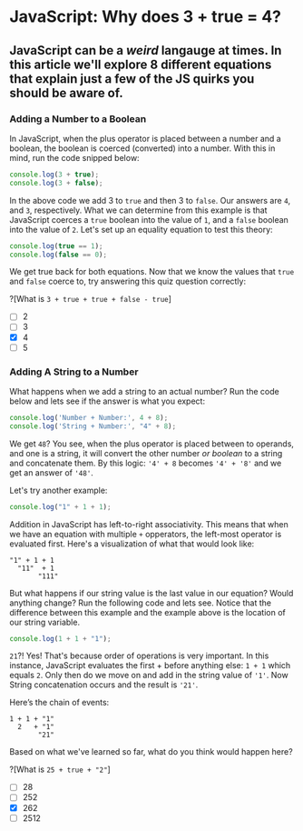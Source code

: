 # JavaScript: Why does 3 + true = 4?
JavaScript can be a *weird* langauge at times. In this article we'll explore 8 different equations that explain just a few of the JS quirks you should be aware of.
---

### Adding a Number to a Boolean
In JavaScript, when the plus operator is placed between a number and a boolean, the boolean is coerced (converted) into a number. With this in mind, run the code snipped below:

```javascript runnable
console.log(3 + true);
console.log(3 + false);
```

In the above code we add 3 to `true` and then 3 to `false`. Our answers are `4`, and `3`, respectively. What we can determine from this example is that JavaScript coerces a `true` boolean into the value of `1`, and a `false` boolean into the value of `2`. Let's set up an equality equation to test this theory:

```javascript runnable
console.log(true == 1);
console.log(false == 0);
```

We get true back for both equations. Now that we know the values that `true` and `false` coerce to, try answering this quiz question correctly:

?[What is `3 + true + true + false - true`]
-[ ] 2
-[ ] 3
-[x] 4
-[ ] 5

### Adding A String to a Number
What happens when we add a string to an actual number? Run the code below and lets see if the answer is what you expect:

```javascript runnable
console.log('Number + Number:', 4 + 8);
console.log('String + Number:', "4" + 8);
```

 We get `48`? You see, when the plus operator is placed between to operands, and one is a string, it will convert the other number *or boolean* to a string and concatenate them. By this logic: `'4' + 8` becomes `'4' + '8'` and we get an answer of `'48'`.
 
 Let's try another example:
 
 ```javascript runnable
console.log("1" + 1 + 1);
```

Addition in JavaScript has left-to-right associativity. This means that when we have an equation with multiple `+` opperators, the left-most operator is evaluated first. Here's a visualization of what that would look like:

```
"1" + 1 + 1
  "11"  + 1
       "111"
```

But what happens if our string value is the last value in our equation? Would anything change? Run the following code and lets see. Notice that the difference between this example and the example above is the location of our string variable.

 ```javascript runnable
console.log(1 + 1 + "1");
```

`21`?! Yes! That's because order of operations is very important. In this instance, JavaScript evaluates the first + before anything else: `1 + 1` which equals `2`. Only then do we move on and add in the string value of `'1'`. Now String concatenation occurs and the result is `'21'`.

Here’s the chain of events:
```
1 + 1 + "1"
  2   + "1"
       "21"
```

Based on what we've learned so far, what do you think would happen here?

?[What is `25 + true + "2"`]
-[ ] 28
-[ ] 252
-[x] 262
-[ ] 2512

